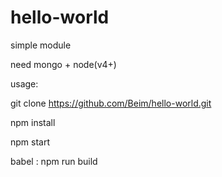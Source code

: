 # hello-world      

simple  module                  

need mongo + node(v4+)

usage:

git clone https://github.com/Beim/hello-world.git

npm install

npm start

babel : 
	npm run build

